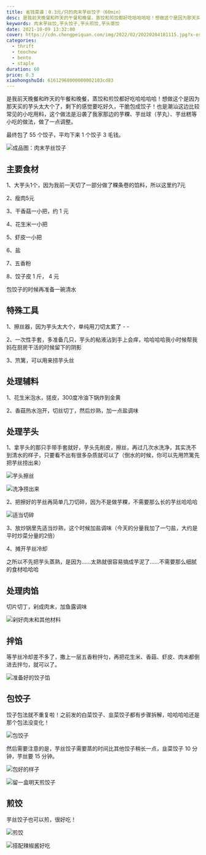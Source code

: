 ```yaml
---
title: 省钱菜谱：0.3元/只的肉末芋丝饺子（60min）
desc: 是我前天晚餐和昨天的午餐和晚餐，蒸饺和煎饺都好吃哈哈哈哈！想做这个是因为那天买的芋头太大个了，剩下的感觉要吃好久，干脆包成饺子！也是潮汕这边比较常见的小吃用料，这个做法是沿袭了我家那边的芋粿、芋丝球（芋丸）、芋丝糕等小吃的做法，做了一点调整。
keywords: 肉末芋丝饺,芋头饺子,芋头煎饺,芋头蒸饺
date: 2021-10-09 13:32:00
cover: https://cdn.chengpeiquan.com/img/2022/02/20220204181115.jpg?x-oss-process=image/interlace,1
categories:
  - thrift
  - teochew
  - bento
  - staple
duration: 60
price: 0.3
xiaohongshuId: 61612968000000002103cd83
---
```


是我前天晚餐和昨天的午餐和晚餐，蒸饺和煎饺都好吃哈哈哈哈！想做这个是因为那天买的芋头太大个了，剩下的感觉要吃好久，干脆包成饺子！也是潮汕这边比较常见的小吃用料，这个做法是沿袭了我家那边的芋粿、芋丝球（芋丸）、芋丝糕等小吃的做法，做了一点调整。

最终包了 55 个饺子，平均下来 1 个饺子 3 毛钱。

![成品图：肉末芋丝饺子](https://cdn.chengpeiquan.com/img/2022/02/20220204181208.jpg?x-oss-process=image/interlace,1)

## 主要食材

1、大芋头1个，因为我前一天切了一部分做了粿条卷的馅料，所以这里约7元

2、瘦肉5元

3、干香菇一小把，约 1 元

4、花生米一小把

5、虾皮一小把

6、盐

7、五香粉

8、饺子皮 1 斤， 4 元

包饺子的时候再准备一碗清水

## 特殊工具

1、擦丝器，因为芋头太大个，单纯用刀切太累了 - -

2、一次性手套，多准备几只，芋头的粘液沾到手上会痒，哈哈哈哈我小时候帮我妈在厨房干活的时候留下的阴影

3、笊篱，可以用来捞芋头丝

## 处理辅料

1、花生米泡水，搓皮，300度冷油下锅炸到金黄

2、香菇热水泡开，切丝切丁，然后炒熟，加一点盐调味

## 处理芋头

1、拿芋头的那只手带手套就好，芋头先削皮，擦丝，再过几次水洗净，其实洗不到清水的样子，只要看不出有很多杂质就可以了（倒水的时候，你可以先用笊篱先把芋丝捞出来）

![芋头擦丝](https://cdn.chengpeiquan.com/img/2022/02/20220204181200.jpg?x-oss-process=image/interlace,1)

![洗净捞出来](https://cdn.chengpeiquan.com/img/2022/02/20220204181201.jpg?x-oss-process=image/interlace,1)

2、把擦好的芋丝再简单几刀切碎，因为不是做芋粿，不需要那么长的芋丝哈哈哈

![适当切碎](https://cdn.chengpeiquan.com/img/2022/02/20220204181202.jpg?x-oss-process=image/interlace,1)

3、放炒锅里先适当炒熟，这个时候加盐调味（今天的分量我加了一勺盐，大约是平时炒菜分量的2倍）

4、摊开芋丝冷却

之所以不先把芋头蒸熟，是因为……太熟就很容易搞成芋泥了……不需要那么细腻的食材哈哈哈

## 处理肉馅

切片切丁，剁成肉末，加鱼露调味

![剁好肉末和其他材料](https://cdn.chengpeiquan.com/img/2022/02/20220204181203.jpg?x-oss-process=image/interlace,1)

## 拌馅

等芋丝冷却差不多了，撒上一层五香粉拌匀，再把花生米、香菇、虾皮、肉末都倒进去拌匀，就可以了。

![准备好的饺子馅](https://cdn.chengpeiquan.com/img/2022/02/20220204181204.jpg?x-oss-process=image/interlace,1)

## 包饺子

饺子包法就不重复啦！之前发的白菜饺子、韭菜饺子都有步骤拆解，哈哈哈哈还是那个包法没变化！

![包饺子](https://cdn.chengpeiquan.com/img/2022/02/20220204181205.jpg?x-oss-process=image/interlace,1)

然后需要注意的是，芋丝饺子需要蒸的时间比其他饺子稍长一点，韭菜饺子 10 分钟，芋丝要 15 分钟。

![包好的样子](https://cdn.chengpeiquan.com/img/2022/02/20220204181206.jpg?x-oss-process=image/interlace,1)

![留一盒明天煎饺子](https://cdn.chengpeiquan.com/img/2022/02/20220204181207.jpg?x-oss-process=image/interlace,1)

## 煎饺

芋丝饺子也可以煎，很好吃！

![煎饺](https://cdn.chengpeiquan.com/img/2022/02/20220204181209.jpg?x-oss-process=image/interlace,1)

![搭配辣椒酱好吃](https://cdn.chengpeiquan.com/img/2022/02/20220204181210.jpg?x-oss-process=image/interlace,1)
